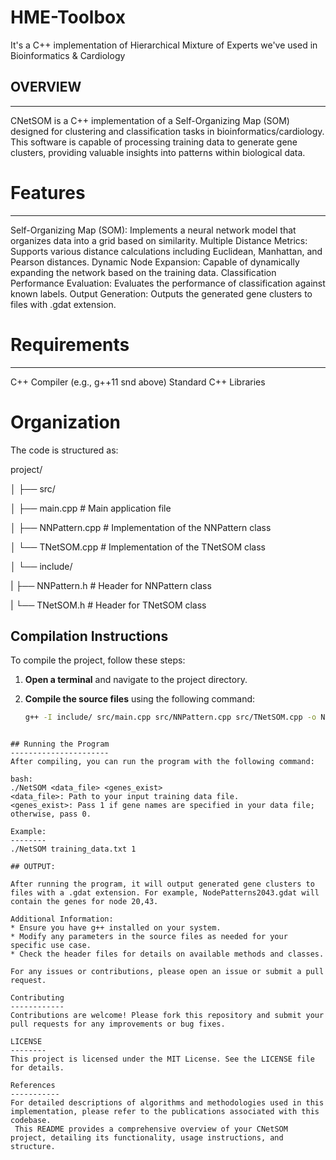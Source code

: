 # HME-Toolbox
It's a C++ implementation of Hierarchical Mixture of Experts we've used in Bioinformatics &amp; Cardiology

## OVERVIEW
-----------
CNetSOM is a C++ implementation of a Self-Organizing Map (SOM) designed for clustering and classification tasks in bioinformatics/cardiology. 
This software is capable of processing training data to generate gene clusters, providing valuable insights into patterns within biological data.

# Features
-----------
Self-Organizing Map (SOM): Implements a neural network model that organizes data into a grid based on similarity.
Multiple Distance Metrics: Supports various distance calculations including Euclidean, Manhattan, and Pearson distances.
Dynamic Node Expansion: Capable of dynamically expanding the network based on the training data.
Classification Performance Evaluation: Evaluates the performance of classification against known labels.
Output Generation: Outputs the generated gene clusters to files with .gdat extension.

# Requirements
--------------
C++ Compiler (e.g., g++11 snd above)
Standard C++ Libraries

# Organization

The code is structured as:

project/

│
├── src/

│       ├── main.cpp      # Main application file

│       ├── NNPattern.cpp # Implementation of the NNPattern class

│       └── TNetSOM.cpp   # Implementation of the TNetSOM class

│
└── include/

|       ├── NNPattern.h # Header for NNPattern class

|       └── TNetSOM.h # Header for TNetSOM class

## Compilation Instructions

To compile the project, follow these steps:

1. **Open a terminal** and navigate to the project directory.
2. **Compile the source files** using the following command:

   ```bash
   g++ -I include/ src/main.cpp src/NNPattern.cpp src/TNetSOM.cpp -o NetSOM
```

## Running the Program
----------------------
After compiling, you can run the program with the following command:

bash:
./NetSOM <data_file> <genes_exist>
<data_file>: Path to your input training data file.
<genes_exist>: Pass 1 if gene names are specified in your data file; otherwise, pass 0.

Example:
--------
./NetSOM training_data.txt 1

## OUTPUT:

After running the program, it will output generated gene clusters to files with a .gdat extension. For example, NodePatterns2043.gdat will contain the genes for node 20,43.

Additional Information:
* Ensure you have g++ installed on your system.
* Modify any parameters in the source files as needed for your specific use case.
* Check the header files for details on available methods and classes.

For any issues or contributions, please open an issue or submit a pull request.

Contributing
------------
Contributions are welcome! Please fork this repository and submit your pull requests for any improvements or bug fixes.

LICENSE
--------
This project is licensed under the MIT License. See the LICENSE file for details.

References
-----------
For detailed descriptions of algorithms and methodologies used in this implementation, please refer to the publications associated with this codebase.
 This README provides a comprehensive overview of your CNetSOM project, detailing its functionality, usage instructions, and structure. 
